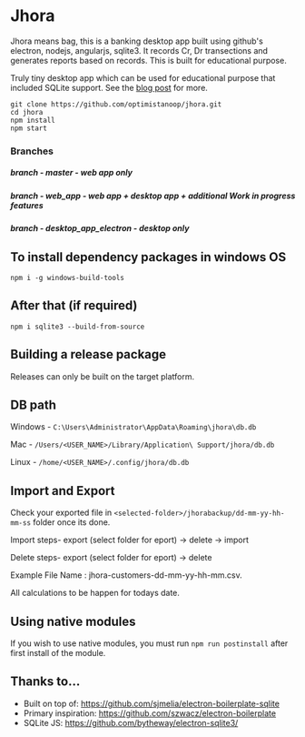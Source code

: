 
# Jhora

Jhora means bag, this is a banking desktop app built using github's electron, nodejs, angularjs, sqlite3. It records Cr, Dr transections and generates reports based on records. This is built for educational purpose.

Truly tiny desktop app which can be used for educational purpose that included SQLite support. See the [blog post](http://blog.arrayofbytes.co.uk/?p=379) for more.

```
git clone https://github.com/optimistanoop/jhora.git
cd jhora
npm install
npm start
```
### Branches

##### branch - master - web app only
##### branch - web_app - web app + desktop app + additional Work in progress features
##### branch - desktop_app_electron - desktop only

## To install dependency packages in windows OS

`npm i -g windows-build-tools`

## After that (if required)

`npm i sqlite3 --build-from-source`

## Building a release package

Releases can only be built on the target platform.


## DB path

Windows -  `C:\Users\Administrator\AppData\Roaming\jhora\db.db`

Mac -  `/Users/<USER_NAME>/Library/Application\ Support/jhora/db.db`

Linux -  `/home/<USER_NAME>/.config/jhora/db.db`

## Import and Export

Check your exported file in `<selected-folder>/jhorabackup/dd-mm-yy-hh-mm-ss` folder once its done.

Import steps- export (select folder for eport) -> delete -> import

Delete steps- export (select folder for eport) -> delete

Example File Name : jhora-customers-dd-mm-yy-hh-mm.csv.

All calculations to be happen for todays date.

## Using native modules

If you wish to use native modules, you must run `npm run postinstall` after first install of the module.

## Thanks to...

* Built on top of: https://github.com/sjmelia/electron-boilerplate-sqlite
* Primary inspiration: https://github.com/szwacz/electron-boilerplate
* SQLite JS: https://github.com/bytheway/electron-sqlite3/

